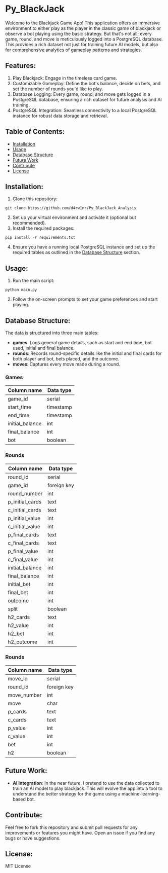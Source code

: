 # Py_BlackJack

Welcome to the Blackjack Game App! This application offers an immersive environment to either play as the player in the classic game of blackjack or observe a bot playing using the basic strategy. But that's not all; every game, round, and move is meticulously logged into a PostgreSQL database. This provides a rich dataset not just for training future AI models, but also for comprehensive analytics of gameplay patterns and strategies.

## Features:
1. Play Blackjack: Engage in the timeless card game.
2. Customizable Gameplay: Define the bot's balance, decide on bets, and set the number of rounds you'd like to play.
3. Database Logging: Every game, round, and move gets logged in a PostgreSQL database, ensuring a rich dataset for future analysis and AI training.
4. PostgreSQL Integration: Seamless connectivity to a local PostgreSQL instance for robust data storage and retrieval.

## Table of Contents:

- [Installation](#installation)
- [Usage](#usage)
- [Database Structure](#database-structure)
- [Future Work](#future-work)
- [Contribute](#contribute)
- [License](#license)

## Installation:

1. Clone this repository:
```
git clone https://github.com/d4rw1nr/Py_BlackJack_Analysis
```
2. Set up your virtual environment and activate it (optional but recommended).
3. Install the required packages:
```
pip install -r requirements.txt
```
4. Ensure you have a running local PostgreSQL instance and set up the required tables as outlined in the [Database Structure](#database-structure) section.

## Usage:

1. Run the main script:
```
python main.py
```
2. Follow the on-screen prompts to set your game preferences and start playing.

## Database Structure:

The data is structured into three main tables:

- **games**: Logs general game details, such as start and end time, bot used, initial and final balance.
- **rounds**: Records round-specific details like the initial and final cards for both player and bot, bets placed, and the outcome.
- **moves**: Captures every move made during a round.

### Games
|Column name|Data type|
|---|---|
|game_id|serial|
|start_time|timestamp|
|end_time|timestamp|
|initial_balance|int|
|final_balance|int|
|bot|boolean|

### Rounds
|Column name|Data type|
|---|---|
|round_id|serial|
|game_id|foreign key|
|round_number|int|
|p_initial_cards|text|
|c_initial_cards|text|
|p_initial_value|int|
|c_initial_value|int|
|p_final_cards|text|
|c_final_cards|text|
|p_final_value|int|
|c_final_value|int|
|initial_balance|int|
|final_balance|int|
|initial_bet|int|
|final_bet|int|
|outcome|int|
|split|boolean|
|h2_cards|text|
|h2_value|int|
|h2_bet|int|
|h2_outcome|int|

### Rounds
|Column name|Data type|
|---|---|
|move_id|serial|
|round_id|foreign key|
|move_number|int|
|move|char|
|p_cards|text|
|c_cards|text|
|p_value|int|
|c_value|int|
|bet|int|
|h2|boolean|

## Future Work:

- **AI Integration**: In the near future, I pretend to use the data collected to train an AI model to play blackjack. This will evolve the app into a tool to understand the better strategy for the game using a machine-learning-based bot.

## Contribute:

Feel free to fork this repository and submit pull requests for any improvements or features you might have. Open an issue if you find any bugs or have suggestions.

## License:

MIT License



